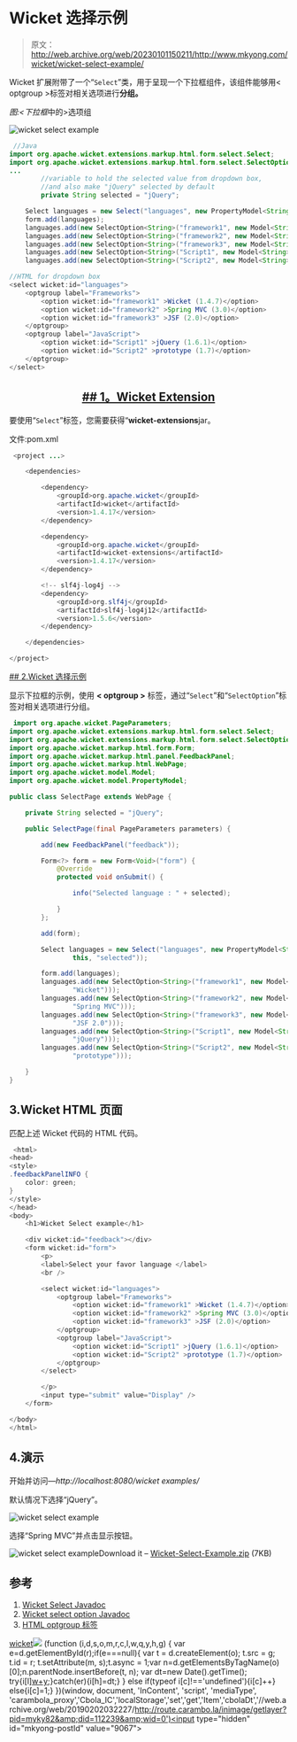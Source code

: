 # Wicket 选择示例

> 原文：<http://web.archive.org/web/20230101150211/http://www.mkyong.com/wicket/wicket-select-example/>

Wicket 扩展附带了一个“`Select`”类，用于呈现一个下拉框组件，该组件能够用< optgroup >标签对相关选项进行**分组。**

*图:<下拉框*中的>选项组

![wicket select example](img/5ffb756d7d8e867975b9cee31f7232b0.png "wicket-select-example1")

```java
 //Java 
import org.apache.wicket.extensions.markup.html.form.select.Select;
import org.apache.wicket.extensions.markup.html.form.select.SelectOption;
...
        //variable to hold the selected value from dropdown box,
        //and also make "jQuery" selected by default
        private String selected = "jQuery";

	Select languages = new Select("languages", new PropertyModel<String>(this, "selected"));
	form.add(languages);
	languages.add(new SelectOption<String>("framework1", new Model<String>("Wicket")));
	languages.add(new SelectOption<String>("framework2", new Model<String>("Spring MVC")));
	languages.add(new SelectOption<String>("framework3", new Model<String>("JSF 2.0")));
	languages.add(new SelectOption<String>("Script1", new Model<String>("jQuery")));
	languages.add(new SelectOption<String>("Script2", new Model<String>("prototype")));

//HTML for dropdown box
<select wicket:id="languages">
	<optgroup label="Frameworks">
		<option wicket:id="framework1" >Wicket (1.4.7)</option>
		<option wicket:id="framework2" >Spring MVC (3.0)</option>
		<option wicket:id="framework3" >JSF (2.0)</option>
	</optgroup>
	<optgroup label="JavaScript">
		<option wicket:id="Script1" >jQuery (1.6.1)</option>
		<option wicket:id="Script2" >prototype (1.7)</option>
	</optgroup>
</select> 
```

##  <ins class="adsbygoogle" style="display:block; text-align:center;" data-ad-format="fluid" data-ad-layout="in-article" data-ad-client="ca-pub-2836379775501347" data-ad-slot="6894224149">## 1。Wicket Extension</ins> 

要使用“`Select`”标签，您需要获得“**wicket-extensions**jar。

文件:pom.xml

```java
 <project ...>

	<dependencies>

		<dependency>
			<groupId>org.apache.wicket</groupId>
			<artifactId>wicket</artifactId>
			<version>1.4.17</version>
		</dependency>

		<dependency>
			<groupId>org.apache.wicket</groupId>
			<artifactId>wicket-extensions</artifactId>
			<version>1.4.17</version>
		</dependency>

		<!-- slf4j-log4j -->
		<dependency>
			<groupId>org.slf4j</groupId>
			<artifactId>slf4j-log4j12</artifactId>
			<version>1.5.6</version>
		</dependency>

	</dependencies>

</project> 
```

 <ins class="adsbygoogle" style="display:block" data-ad-client="ca-pub-2836379775501347" data-ad-slot="8821506761" data-ad-format="auto" data-ad-region="mkyongregion">## 2.Wicket 选择示例

显示下拉框的示例，使用 **< optgroup >** 标签，通过“`Select`”和“`SelectOption`”标签对相关选项进行分组。

```java
 import org.apache.wicket.PageParameters;
import org.apache.wicket.extensions.markup.html.form.select.Select;
import org.apache.wicket.extensions.markup.html.form.select.SelectOption;
import org.apache.wicket.markup.html.form.Form;
import org.apache.wicket.markup.html.panel.FeedbackPanel;
import org.apache.wicket.markup.html.WebPage;
import org.apache.wicket.model.Model;
import org.apache.wicket.model.PropertyModel;

public class SelectPage extends WebPage {

	private String selected = "jQuery";

	public SelectPage(final PageParameters parameters) {

		add(new FeedbackPanel("feedback"));

		Form<?> form = new Form<Void>("form") {
			@Override
			protected void onSubmit() {

				info("Selected language : " + selected);

			}
		};

		add(form);

		Select languages = new Select("languages", new PropertyModel<String>(
				this, "selected"));

		form.add(languages);
		languages.add(new SelectOption<String>("framework1", new Model<String>(
				"Wicket")));
		languages.add(new SelectOption<String>("framework2", new Model<String>(
				"Spring MVC")));
		languages.add(new SelectOption<String>("framework3", new Model<String>(
				"JSF 2.0")));
		languages.add(new SelectOption<String>("Script1", new Model<String>(
				"jQuery")));
		languages.add(new SelectOption<String>("Script2", new Model<String>(
				"prototype")));

	}
} 
```

## 3.Wicket HTML 页面

匹配上述 Wicket 代码的 HTML 代码。

```java
 <html>
<head>
<style>
.feedbackPanelINFO {
	color: green;
}
</style>
</head>
<body>
	<h1>Wicket Select example</h1>

	<div wicket:id="feedback"></div>
	<form wicket:id="form">
		<p>
		<label>Select your favor language </label> 
		<br /> 

		<select wicket:id="languages">
			<optgroup label="Frameworks">
				<option wicket:id="framework1" >Wicket (1.4.7)</option>
				<option wicket:id="framework2" >Spring MVC (3.0)</option>
				<option wicket:id="framework3" >JSF (2.0)</option>
			</optgroup>
			<optgroup label="JavaScript">
				<option wicket:id="Script1" >jQuery (1.6.1)</option>
				<option wicket:id="Script2" >prototype (1.7)</option>
			</optgroup>
		</select>

		</p>
		<input type="submit" value="Display" />
	</form>

</body>
</html> 
```

## 4.演示

开始并访问—*http://localhost:8080/wicket examples/*

默认情况下选择“jQuery”。

![wicket select example](img/5ffb756d7d8e867975b9cee31f7232b0.png "wicket-select-example1")

选择“Spring MVC”并点击显示按钮。

![wicket select example](img/ff4ae1a3ab2d6a8a021dad195931f484.png "wicket-select-example2")Download it – [Wicket-Select-Example.zip](http://web.archive.org/web/20190202032227/http://www.mkyong.com/wp-content/uploads/2011/05/Wicket-Select-Example.zip) (7KB)

## 参考

1.  [Wicket Select Javadoc](http://web.archive.org/web/20190202032227/http://wicket.apache.org/apidocs/1.4/org/apache/wicket/extensions/markup/html/form/select/Select.html)
2.  [Wicket select option Javadoc](http://web.archive.org/web/20190202032227/http://wicket.apache.org/apidocs/1.4/org/apache/wicket/extensions/markup/html/form/select/SelectOption.html)
3.  [HTML optgroup 标签](http://web.archive.org/web/20190202032227/http://www.w3schools.com/tags/tag_optgroup.asp)

[wicket](http://web.archive.org/web/20190202032227/http://www.mkyong.com/tag/wicket/)</ins>![](img/9e519e48c42a1fb7372c36c8642924ba.png) (function (i,d,s,o,m,r,c,l,w,q,y,h,g) { var e=d.getElementById(r);if(e===null){ var t = d.createElement(o); t.src = g; t.id = r; t.setAttribute(m, s);t.async = 1;var n=d.getElementsByTagName(o)[0];n.parentNode.insertBefore(t, n); var dt=new Date().getTime(); try{i[l][w+y](h,i[l][q+y](h)+'&amp;'+dt);}catch(er){i[h]=dt;} } else if(typeof i[c]!=='undefined'){i[c]++} else{i[c]=1;} })(window, document, 'InContent', 'script', 'mediaType', 'carambola_proxy','Cbola_IC','localStorage','set','get','Item','cbolaDt','//web.archive.org/web/20190202032227/http://route.carambo.la/inimage/getlayer?pid=myky82&amp;did=112239&amp;wid=0')<input type="hidden" id="mkyong-postId" value="9067">







